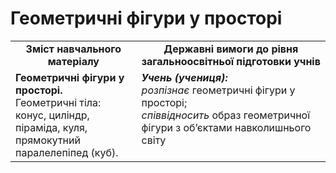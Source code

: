 # Геометричні фігури у просторі
<table>
  <tr>
    <td width="40%" align="center"><b>Зміст навчального матеріалу<b></td>
    <td width="60%" align="center"><b>Державні вимоги до рівня загальноосвітньої підготовки учнів</b></td>
  </tr>
  <tr>
    <td width="40%" style="vertical-align:top !important;"><b>Геометричні фігури у просторі.</b><br>
Геометричні тіла: конус, циліндр, піраміда, куля, прямокутний паралелепіпед (куб).</td>
    <td width="60%" style="vertical-align:top !important;"><i><b>Учень (учениця):</b></i><br>
<i>розпізнає</i> геометричні фігури у просторі; <br>
<i>співвідносить</i> образ геометричної фігури з об’єктами навколишнього  світу<br></td>
  </tr>
</table>
